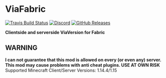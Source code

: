 # ViaFabric
[![Travis Build Status](https://travis-ci.com/ViaVersion/ViaFabric.svg?branch=master)](https://travis-ci.com/ViaVersion/ViaFabric)
[![Discord](https://img.shields.io/badge/chat-on%20discord-blue.svg)](https://viaversion.com/discord)
[![GitHub Releases](https://img.shields.io/github/downloads/ViaVersion/ViaFabric/total)](https://github.com/ViaVersion/ViaFabric/releases)

**Clientside and serverside ViaVersion for Fabric**

## WARNING
**I can not guarantee that this mod is allowed on every (or even any) server. This mod may cause problems with anti cheat plugins. USE AT OWN RISK**
Supported Minecraft Client/Server Versions: 1.14.4/1.15
